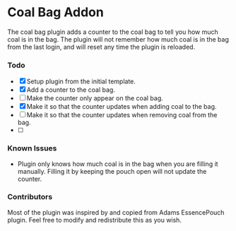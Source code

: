 # Coal Bag Addon
The coal bag plugin adds a counter to the coal bag to tell you how much coal is in the bag. The plugin will not remember how much coal is in the bag from the last login, and will reset any time the plugin is reloaded.

### Todo
- [X] Setup plugin from the initial template.
- [X] Add a counter to the coal bag.
- [ ] Make the counter only appear on the coal bag.
- [X] Make it so that the counter updates when adding coal to the bag.
- [ ] Make it so that the counter updates when removing coal from the bag.
- [ ] 

### Known Issues
-  Plugin only knows how much coal is in the bag when you are filling it manually. Filling it by keeping the pouch open will not update the counter.

### Contributors
Most of the plugin was inspired by and copied from Adams EssencePouch plugin. Feel free to modify and redistribute this as you wish. 